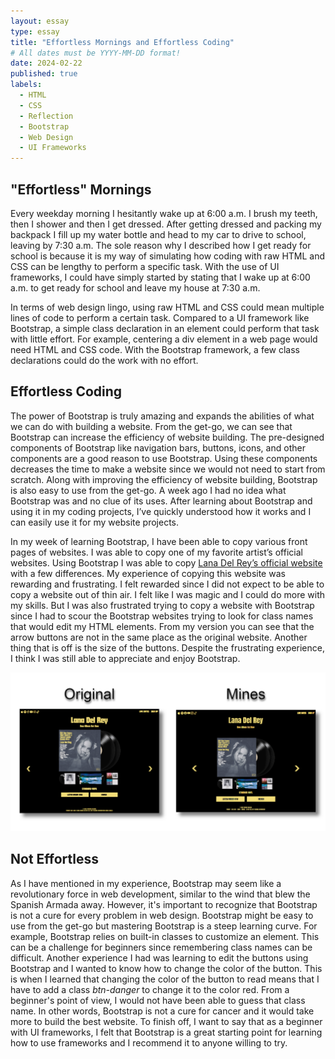 ```yaml
---
layout: essay
type: essay
title: "Effortless Mornings and Effortless Coding"
# All dates must be YYYY-MM-DD format!
date: 2024-02-22
published: true
labels:
  - HTML
  - CSS
  - Reflection
  - Bootstrap
  - Web Design
  - UI Frameworks
---
```


## "Effortless" Mornings

Every weekday morning I hesitantly wake up at 6:00 a.m. I brush my teeth, then I shower and then I get dressed. 
After getting dressed and packing my backpack I fill up my water bottle and head to my car to drive to school, leaving by 7:30 a.m. 
The sole reason why I described how I get ready for school is because it is my way of simulating how coding with raw HTML and CSS can be lengthy to perform a specific task.
With the use of UI frameworks, I could have simply started by stating that I wake up at 6:00 a.m. to get ready for school and leave my house at 7:30 a.m. 

  In terms of web design lingo, using raw HTML and CSS could mean multiple lines of code to perform a certain task. 
Compared to a UI framework like Bootstrap, a simple class declaration in an element could perform that task with little effort. 
For example, centering a div element in a web page would need HTML and CSS code. With the Bootstrap framework, a few class declarations could do the work with no effort. 

## Effortless Coding

The power of Bootstrap is truly amazing and expands the abilities of what we can do with building a website. From the get-go, we can see that Bootstrap can increase the efficiency of website building.
The pre-designed components of Bootstrap like navigation bars, buttons, icons, and other components are a good reason to use Bootstrap. 
Using these components decreases the time to make a website since we would not need to start from scratch. Along with improving the efficiency of website building, Bootstrap is also easy to use from the get-go. 
A week ago I had no idea what Bootstrap was and no clue of its uses. After learning about Bootstrap and using it in my coding projects, I’ve quickly understood how it works and I can easily use it for my website projects. 

In my week of learning Bootstrap, I have been able to copy various front pages of websites. I was able to copy one of my favorite artist’s official websites. 
Using Bootstrap I was able to copy [Lana Del Rey’s official website](https://www.lanadelrey.com/) with a few differences. My experience of copying this website was rewarding and frustrating. I felt rewarded since I did not expect to be able to 
copy a website out of thin air. I felt like I was magic and I could do more with my skills. But I was also frustrated trying to copy a website with Bootstrap since I had to scour the Bootstrap websites trying to 
look for class names that would edit my HTML elements. From my version you can see that the arrow buttons are not in the same place as the original website. Another thing that is off is the size of the buttons. 
Despite the frustrating experience, I think I was still able to appreciate and enjoy Bootstrap. 

<div class="text-center p-4">
  <img width="1000px" 
       class="rounded float-center pe-4" 
       src="../img/website-comparison.png" >
</div>

## Not Effortless

As I have mentioned in my experience, Bootstrap may seem like a revolutionary force in web development, similar to the wind that blew the Spanish Armada away. However, it's important to recognize that Bootstrap is 
not a cure for every problem in web design. Bootstrap might be easy to use from the get-go but mastering Bootstrap is a steep learning curve. For example, Bootstrap relies on built-in classes to customize an element. 
This can be a challenge for beginners since remembering class names can be difficult. Another experience I had was learning to edit the buttons using Bootstrap and I wanted to know how to change the color of the button. 
This is when I learned that changing the color of the button to read means that I have to add a class *btn-danger* to change it to the color red. From a beginner's point of view, I would not have been able to guess that 
class name. In other words, Bootstrap is not a cure for cancer and it would take more to build the best website. To finish off, I want to say that as a beginner with UI frameworks, I felt that Bootstrap is a great 
starting point for learning how to use frameworks and I recommend it to anyone willing to try.


